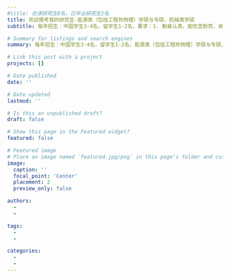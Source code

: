 ```yaml
---
#title: 在读研究生8名，已毕业研究生2名
title: 欢迎报考我的研究生-能源类（包括工程热物理）学硕与专硕、机械类学硕
subtitle: 每年招生：中国学生3-4名，留学生1-2名，要求：1. 勤奋认真，能吃苦耐劳，肯钻研知识；2. 专业背景学过流体、传热等知识，但不限；3. 有专业性软件（如Fluent/Comsol/Abaqus/Pytorch等等）使用经历或奖学金获得者优先考虑；新生研究方向：先进制造和双碳计划（储能）中物质流动与传热，颗粒动力学，机器/深度学习，分子动力学和第一性原理。

# Summary for listings and search engines
summary: 每年招生：中国学生3-4名，留学生1-2名，能源类（包括工程热物理）学硕与专硕、机械类学硕均可；要求：1. 勤奋认真，能吃苦耐劳，肯钻研知识；2. 专业背景学过流体、传热等知识，但不限；3. 有软件使用经历或奖学金获得者优先考虑；新生研究方向：先进制造和双碳计划（储能）中物质流动与传热，颗粒动力学，机器/深度学习，分子动力学和第一性原理。

# Link this post with a project
projects: []

# Date published
date: ''

# Date updated
lastmod: ''

# Is this an unpublished draft?
draft: false

# Show this page in the Featured widget?
featured: false

# Featured image
# Place an image named `featured.jpg/png` in this page's folder and customize its options here.
image:
  caption: ''
  focal_point: 'Center'
  placement: 2
  preview_only: false

authors:
  - 
  - 

tags:
  - 
  - 

categories:
  - 
  - 
---
```



